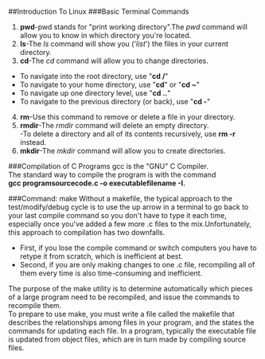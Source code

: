##Introduction To Linux
###Basic Terminal Commands
1. **pwd**-pwd stands for "print working directory".The _pwd_ command will allow you to know in which directory you're located. 
2. **ls**-The _ls_ command will show you ('_list_') the files in your current directory.
3. **cd**-The _cd_ command will allow you to change directories.  
 * To navigate into the root directory, use "**cd /**"  
 * To navigate to your home directory, use "**cd**" or "**cd ~**"  
 * To navigate up one directory level, use "**cd ..**"  
 * To navigate to the previous directory (or back), use "**cd -**"   
4. **rm**-Use this command to remove or delete a file in your directory.
5. **rmdir**-The _rmdir_ command will delete an empty directory.  
           -To delete a directory and all of its contents recursively, use **rm -r** instead.
6. **mkdir**-The _mkdir_ command will allow you to create directories.  

###Compilation of C Programs
gcc is the "GNU" C Compiler.  
The standard way to compile the program is with the command    
 **gcc programsourcecode.c -o executablefilename -I.** 

###Command: make
Without a makefile, the typical approach to the test/modify/debug cycle is to use the up arrow in a terminal to go back to your last compile command so you don't have to type it each time, especially once you've added a few more .c files to the mix.Unfortunately, this approach to compilation has two downfalls.  
* First, if you lose the compile command or switch computers you have to retype it from scratch, which is inefficient at best.
* Second, if you are only making changes to one .c file, recompiling all of them every time is also time-consuming and inefficient.  

The purpose of the make utility is to determine automatically which pieces of a large program need to be recompiled, and issue the commands to recompile them.   
To prepare to use make, you must write a file called the makefile that describes the relationships among files in your program, and the states the commands for updating each file. In a program, typically the executable file is updated from object files, which are in turn made by compiling source files.




          
